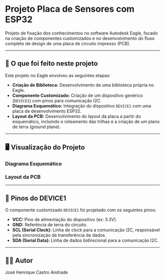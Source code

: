 # Projeto Placa de Sensores com ESP32

Projeto de fixação dos conhecimentos no software Autodesk Eagle, focado na criação de componentes customizados e no desenvolvimento do fluxo completo de design de uma placa de circuito impresso (PCB).

---

## 🚀 O que foi feito neste projeto

Este projeto no Eagle envolveu as seguintes etapas:

* **Criação de Biblioteca:** Desenvolvimento de uma biblioteca própria no Eagle.
* **Componente Customizado:** Criação de um dispositivo genérico (`DEVICE1`) com pinos para comunicação I2C.
* **Diagrama Esquemático:** Integração do dispositivo `DEVICE1` com uma placa de desenvolvimento ESP32.
* **Layout da PCB:** Desenvolvimento do layout da placa a partir do esquemático, incluindo o roteamento das trilhas e a criação de um plano de terra (ground plane).

---

## 🖥️ Visualização do Projeto



### Diagrama Esquemático



### Layout da PCB


---

## 🔌 Pinos do DEVICE1

O componente customizado `DEVICE1` foi projetado com os seguintes pinos:

* **VCC:** Pino de alimentação do dispositivo (ex: 3.3V).
* **GND:** Referência de terra do circuito.
* **SCL (Serial Clock):** Linha de clock para a comunicação I2C, responsável pela sincronização da transferência de dados.
* **SDA (Serial Data):** Linha de dados bidirecional para a comunicação I2C.

---

## 🧑‍💻 Autor

José Henrique Castro Andrade

